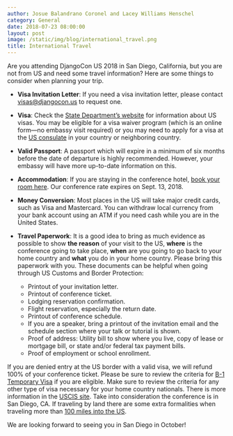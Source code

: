 ```yaml
---
author: Josue Balandrano Coronel and Lacey Williams Henschel
category: General
date: 2018-07-23 08:00:00
layout: post
image: /static/img/blog/international_travel.png
title: International Travel
---
```


Are you attending DjangoCon US 2018 in San Diego, California, but you are not from US and need some travel information? Here are some things to consider when planning your trip.

- **Visa Invitation Letter**: If you need a visa invitation letter, please contact [visas@djangocon.us](mailto:visas@djangocon.us) to request one.

- **Visa**: Check the [State Department’s website](https://travel.state.gov/content/visas/en.html) for information about US visas. You may be eligible for a visa waiver program (which is an online form—no embassy visit required) or you may need to apply for a visa at the [US consulate](https://www.usembassy.gov/) in your country or neighboring country.

- **Valid Passport**: A passport which will expire in a minimum of six months before the date of departure is highly recommended. However, your embassy will have more up-to-date information on this.

- **Accommodation**: If you are staying in the conference hotel, [book your room here](https://www.marriott.com/meeting-event-hotels/group-corporate-travel/groupCorp.mi?resLinkData=DjangoCon%20US%202018%5Esanmv%60djcdjca%60169.00%60USD%60false%604%6010/13/18%6010/20/18%609/13/18&app=resvlink&stop_mobi=yes). Our conference rate expires on Sept. 13, 2018.

- **Money Conversion**: Most places in the US will take major credit cards, such as Visa and Mastercard. You can withdraw local currency from your bank account using an ATM if you need cash while you are in the United States.

- **Travel Paperwork**: It is a good idea to bring as much evidence as possible to show **the reason** of your visit to the US, **where** is the conference going to take place, **when** are you going to go back to your home country and **what** you do in your home country. Please bring this paperwork with you. These documents can be helpful when going through US Customs and Border Protection:

  - Printout of your invitation letter.
  - Printout of conference ticket.
  - Lodging reservation confirmation.
  - Flight reservation, especially the return date.
  - Printout of conference schedule.
  - If you are a speaker, bring a printout of the invitation email and the schedule section where your talk or tutorial is shown.
  - Proof of address: Utility bill to show where you live, copy of lease or mortgage bill, or state and/or federal tax payment bills.
  - Proof of employment or school enrollment.

If you are denied entry at the US border with a valid visa, we will refund 100% of your conference ticket.
Please be sure to review the criteria for [B-1 Temporary Visa](https://www.uscis.gov/working-united-states/temporary-visitors-business/b-1-temporary-business-visitor) if you are eligible.
Make sure to review the criteria for any other type of visa necessary for your home country nationals. There is more information in the [USCIS site](https://travel.state.gov/content/visas/en.html).
Take into consideration the conference is in San Diego, CA. If traveling by land there are some extra formalities when traveling more
than [100 miles into the US](https://help.cbp.gov/app/answers/detail/a_id/1084/~/legal-authority-for-the-border-patrol).

We are looking forward to seeing you in San Diego in October!
